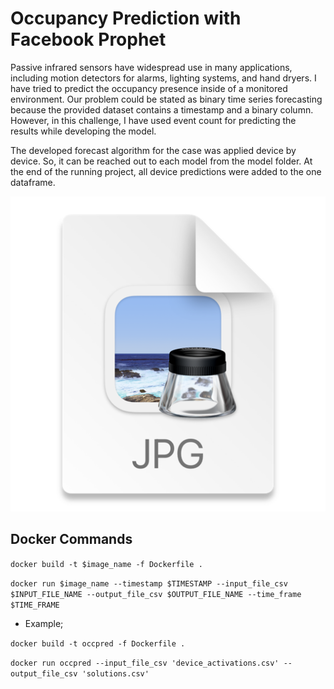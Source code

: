 # Occupancy Prediction with Facebook Prophet
Passive infrared sensors have widespread use in many applications, including motion detectors for alarms, lighting systems, and hand dryers. I have tried to predict the occupancy presence inside of a monitored environment. Our problem could be stated as binary time series forecasting because the provided dataset contains a timestamp and a binary column. However, in this challenge, I have used event count for predicting the results while developing the model.

The developed forecast algorithm for the case was applied device by device. So, it can be reached out to each model from the model folder. At the end of the running project, all device predictions were added to the one dataframe.

![img.png](img.png)

## Docker Commands

```docker build -t $image_name -f Dockerfile .```

```docker run $image_name --timestamp $TIMESTAMP --input_file_csv $INPUT_FILE_NAME --output_file_csv $OUTPUT_FILE_NAME --time_frame $TIME_FRAME```

- Example;

```docker build -t occpred -f Dockerfile .```

```docker run occpred --input_file_csv 'device_activations.csv' --output_file_csv 'solutions.csv'```